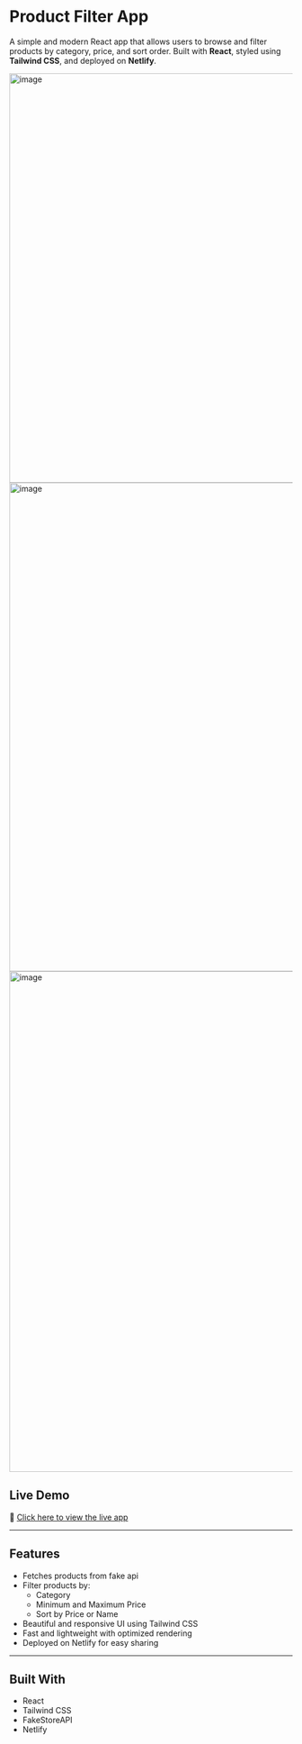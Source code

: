 
#  Product Filter App

A simple and modern React app that allows users to browse and filter products by category, price, and sort order. Built with **React**, styled using **Tailwind CSS**, and deployed on **Netlify**.

<img width="1904" height="727" alt="image" src="https://github.com/user-attachments/assets/9f8349b8-aea2-4f45-b683-8884c7a5679f" />


<img width="1898" height="868" alt="image" src="https://github.com/user-attachments/assets/b7bcd8a3-0bca-4dfe-89ea-194ec747a6d3" />

<img width="1763" height="889" alt="image" src="https://github.com/user-attachments/assets/3c58558d-669d-4245-a305-57173736113c" />



##  Live Demo

🔗 [Click here to view the live app](https://cheery-belekoy-3a01c5.netlify.app/)  


---

##  Features

-  Fetches products from fake api
-  Filter products by:
   - Category
   - Minimum and Maximum Price
   - Sort by Price or Name
-  Beautiful and responsive UI using Tailwind CSS
-  Fast and lightweight with optimized rendering
-  Deployed on Netlify for easy sharing

---

##  Built With

- React
- Tailwind CSS
- FakeStoreAPI
- Netlify





